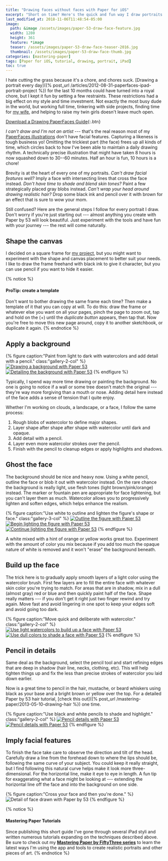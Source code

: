```yaml
---
title: "Drawing faces without faces with Paper for iOS"
excerpt: "Short on time? Here's the quick and fun way I draw portraits using Paper for iOS."
last_modified_at: 2018-11-06T11:48:54-05:00
image: 
  path: &image /assets/images/paper-53-draw-face-feature.jpg
  width: 1280
  height: 361
  feature: *image
  teaser: /assets/images/paper-53-draw-face-teaser-2016.jpg
  thumbnail: /assets/images/paper-53-draw-face-thumb.jpg
categories: [mastering-paper]
tags: [Paper for iOS, tutorial, drawing, portrait, iPad]
toc: true
---
```


I hate cutting the grass because it's a chore, and chores suck. [Drawing a portrait every day]({% post_url /articles/2012-08-31-paperfaces-ipad-portrait-project %}) for the last 10 months could have turned into a royal chore, but I kept it fun by setting a few restraints. These restrictions had a big effect on my style and time investment. Not exactly the most busy dude in the world, but working full time, tinkering with side projects, finding time for [my wife](https://2littlerosebuds.com/ "2 Little Rosebuds"), and helping to raise my twin girls doesn't leave much open.

[Download a Drawing PaperFaces Guide](/assets/images/paperfaces-portrait-cheatsheet.jpg){:.btn}

*I can't draw and I'm not an artist* --- that's the real reason most of my [PaperFaces illustrations](/paperfaces/) don't have facial features. Capturing a likeness is tough business yo! Omitting the trickiest part (the face) frees up all kinds of time, which circles back to how I've been able to maintain a daily drawing rhythm. A technically precise illustration that might have taken 8 hours is now squashed down to 30--60 minutes. Half an hour is fun, 10 hours is a chore!

Brevity is at the heart of every one of my portraits. *Can't draw facial features well?* Imply a face with intersecting lines that cross the face instead. *Don't have time to shade and blend skin tones?* Paint a few strategically placed gray blobs instead. *Can't wrap your head around drawing realistic hair?* Drop some black ink and pencil over it with brown for an effect that is sure to wow your mom.

Still confused? Here are the general steps I follow for every portrait I draw. Don't worry if you're just starting out --- almost anything you create with Paper by 53 will look beautiful. Just experiment with the tools and have fun with your journey --- the rest will come naturally.

## Shape the canvas

I decided on a square frame for [my project](/paperfaces/ "PaperFaces iPad Portrait Project"), but you might want to experiment with the shape and canvas placement to better suit your needs. I like to draw the frame freehand with black ink to give it character, but you can use pencil if you want to hide it easier.

{% notice %}
#### ProTip: create a template

Don't want to bother drawing the same frame each time? Then make a template of it that you can copy at will. To do this: draw the frame or whatever else you want on all your pages, pinch the page to zoom out, tap and hold on the (+) until the *duplicate button* appears, then tap that. Now you're free to move this new page around, copy it to another sketchbook, or duplicate it again.
{% endnotice %}

## Apply a background

{% figure caption:"Paint from light to dark with watercolors and add detail with a pencil." class:"gallery-2-col" %}
[![Drawing a background with Paper 53](/assets/images/paper-53-draw-background-400.jpg)](/assets/images/paper-53-draw-background-lg.jpg)
[![Detailing the background with Paper 53](/assets/images/paper-53-detail-background-400.jpg)](/assets/images/paper-53-detail-background-lg.jpg)
{% endfigure %}

Typically, I spend way more time drawing or painting the background. No one is going to notice if a wall or some tree doesn't match the original --- they're way more forgiving than a mouth or nose. Adding detail here instead of the face adds a sense of tension that I quite enjoy.

Whether I'm working on clouds, a landscape, or a face, I follow the same process:

1. Rough blobs of watercolor to define major shapes.
2. Layer shape after shape after shape with watercolor until dark and opaque.
3. Add detail with a pencil.
4. Layer even more watercolor strokes over the pencil.
5. Finish with the pencil to cleanup edges or apply highlights and shadows.

## Ghost the face

The background should be nice and heavy now. Using a white pencil, outline the face or blob it out with watercolor instead. On the rare chance the background is really light, use flesh tones (light brown/pink/orange) instead. The marker or fountain pen are appropriate for face lightening, but you can't layer them as much. Watercolor allows you to progressively lighten and soften edges, which helps enhance the realism.

{% figure caption:"Use white to outline and lighten the figure's shape or face." class:"gallery-3-col" %}
[![Outline the figure with Paper 53](/assets/images/paper-53-pencil-outline-figure-400.jpg)](/assets/images/paper-53-pencil-outline-figure-lg.jpg)
[![Begin lighting the figure with Paper 53](/assets/images/paper-53-lighten-figure-1-400.jpg)](/assets/images/paper-53-lighten-figure-1-lg.jpg)
[![Continue lighting the figure with Paper 53](/assets/images/paper-53-lighten-figure-2-400.jpg)](/assets/images/paper-53-lighten-figure-2-lg.jpg)
{% endfigure %}

A white mixed with a hint of orange or yellow works great too. Experiment with the amount of color you mix because if you add too much the opaque nature of white is removed and it won't "erase" the background beneath.

## Build up the face

The trick here is to gradually apply smooth layers of a light color using the watercolor brush. First few layers are to fill the entire face with whatever skin color you're trying to match. For areas that are in shadow, mix in a dull (almost gray) red or blue and then quickly paint half of the face. Shape really matters --- if you don't get it right just two finger rewind and try again. Move fast and avoid lingering in one spot to keep your edges soft and avoid going too dark.

{% figure caption:"Move quick and deliberate with watercolor." class:"gallery-2-col" %}
[![Use light watercolors to build up a face with Paper 53](/assets/images/paper-53-build-face-watercolor-1-400.jpg)](/assets/images/paper-53-build-face-watercolor-1-lg.jpg) [![Use dull colors to shade a face with Paper 53](/assets/images/paper-53-build-face-watercolor-2-400.jpg)](/assets/images/paper-53-build-face-watercolor-2-lg.jpg)
{% endfigure %}

## Pencil in details

Same deal as the background, select the pencil tool and start refining edges that are deep in shadow (hair line, necks, clothing, etc). This will help tighten things up and fix the less than precise strokes of watercolor you laid down earlier. 

Now is a great time to pencil in the hair, mustache, or beard whiskers using black as your base and a bright brown or yellow over the top. For a detailed Paper by 53 hair tutorial, [check this out]({% post_url /mastering-paper/2013-05-10-drawing-hair %}) one time.

{% figure caption:"Use black and white pencils to shade and highlight." class:"gallery-2-col" %}
[![Pencil details with Paper 53](/assets/images/paper-53-pencil-detail-face-1-400.jpg)](/assets/images/paper-53-pencil-detail-face-1-lg.jpg) [![Pencil details with Paper 53](/assets/images/paper-53-pencil-detail-face-2-400.jpg)](/assets/images/paper-53-pencil-detail-face-2-lg.jpg)
{% endfigure %}

## Imply facial features

To finish the face take care to observe the direction and tilt of the head. Carefully draw a line from the forehead down to where the lips should be, following the same curve of your subject. You could keep it really straight, but I find following this natural curve helps make it look more three-dimensional. For the horizontal line, make it eye to eye in length. A fun tip for exaggerating what a face might be looking at --- extending the horizontal line off the face and into the background on one side.

{% figure caption:"Cross your face and then you're done." %}
![Detail of face drawn with Paper by 53](/assets/images/paper-53-face-cross-lg.jpg)
{% endfigure %}

{% notice %}
#### Mastering Paper Tutorials

Since publishing this short guide I've gone through several iPad styli and written numerous tutorials expanding on the techniques described above. Be sure to check out my [**Mastering Paper by FiftyThree series**](/mastering-paper/) to learn the latest ways I'm using the app and tools to create realistic portraits and other pieces of art. 
{% endnotice %}
